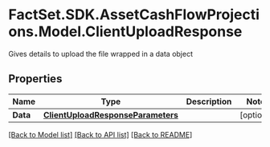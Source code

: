 # FactSet.SDK.AssetCashFlowProjections.Model.ClientUploadResponse
Gives details to upload the file wrapped in a data object

## Properties

Name | Type | Description | Notes
------------ | ------------- | ------------- | -------------
**Data** | [**ClientUploadResponseParameters**](ClientUploadResponseParameters.md) |  | [optional] 

[[Back to Model list]](../README.md#documentation-for-models) [[Back to API list]](../README.md#documentation-for-api-endpoints) [[Back to README]](../README.md)

